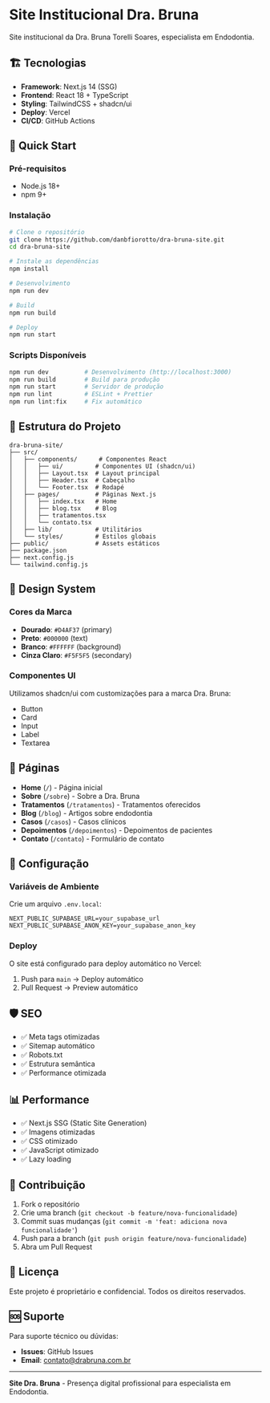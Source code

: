 # Site Institucional Dra. Bruna

Site institucional da Dra. Bruna Torelli Soares, especialista em Endodontia.

## 🏗️ Tecnologias

- **Framework**: Next.js 14 (SSG)
- **Frontend**: React 18 + TypeScript
- **Styling**: TailwindCSS + shadcn/ui
- **Deploy**: Vercel
- **CI/CD**: GitHub Actions

## 🚀 Quick Start

### Pré-requisitos

- Node.js 18+
- npm 9+

### Instalação

```bash
# Clone o repositório
git clone https://github.com/danbfiorotto/dra-bruna-site.git
cd dra-bruna-site

# Instale as dependências
npm install

# Desenvolvimento
npm run dev

# Build
npm run build

# Deploy
npm run start
```

### Scripts Disponíveis

```bash
npm run dev          # Desenvolvimento (http://localhost:3000)
npm run build        # Build para produção
npm run start        # Servidor de produção
npm run lint         # ESLint + Prettier
npm run lint:fix     # Fix automático
```

## 📁 Estrutura do Projeto

```
dra-bruna-site/
├── src/
│   ├── components/      # Componentes React
│   │   ├── ui/         # Componentes UI (shadcn/ui)
│   │   ├── Layout.tsx  # Layout principal
│   │   ├── Header.tsx  # Cabeçalho
│   │   └── Footer.tsx  # Rodapé
│   ├── pages/          # Páginas Next.js
│   │   ├── index.tsx   # Home
│   │   ├── blog.tsx    # Blog
│   │   ├── tratamentos.tsx
│   │   └── contato.tsx
│   ├── lib/            # Utilitários
│   └── styles/         # Estilos globais
├── public/             # Assets estáticos
├── package.json
├── next.config.js
└── tailwind.config.js
```

## 🎨 Design System

### Cores da Marca

- **Dourado**: `#D4AF37` (primary)
- **Preto**: `#000000` (text)
- **Branco**: `#FFFFFF` (background)
- **Cinza Claro**: `#F5F5F5` (secondary)

### Componentes UI

Utilizamos shadcn/ui com customizações para a marca Dra. Bruna:

- Button
- Card
- Input
- Label
- Textarea

## 📱 Páginas

- **Home** (`/`) - Página inicial
- **Sobre** (`/sobre`) - Sobre a Dra. Bruna
- **Tratamentos** (`/tratamentos`) - Tratamentos oferecidos
- **Blog** (`/blog`) - Artigos sobre endodontia
- **Casos** (`/casos`) - Casos clínicos
- **Depoimentos** (`/depoimentos`) - Depoimentos de pacientes
- **Contato** (`/contato`) - Formulário de contato

## 🔧 Configuração

### Variáveis de Ambiente

Crie um arquivo `.env.local`:

```env
NEXT_PUBLIC_SUPABASE_URL=your_supabase_url
NEXT_PUBLIC_SUPABASE_ANON_KEY=your_supabase_anon_key
```

### Deploy

O site está configurado para deploy automático no Vercel:

1. Push para `main` → Deploy automático
2. Pull Request → Preview automático

## 🛡️ SEO

- ✅ Meta tags otimizadas
- ✅ Sitemap automático
- ✅ Robots.txt
- ✅ Estrutura semântica
- ✅ Performance otimizada

## 📊 Performance

- ✅ Next.js SSG (Static Site Generation)
- ✅ Imagens otimizadas
- ✅ CSS otimizado
- ✅ JavaScript otimizado
- ✅ Lazy loading

## 🤝 Contribuição

1. Fork o repositório
2. Crie uma branch (`git checkout -b feature/nova-funcionalidade`)
3. Commit suas mudanças (`git commit -m 'feat: adiciona nova funcionalidade'`)
4. Push para a branch (`git push origin feature/nova-funcionalidade`)
5. Abra um Pull Request

## 📄 Licença

Este projeto é proprietário e confidencial. Todos os direitos reservados.

## 🆘 Suporte

Para suporte técnico ou dúvidas:

- **Issues**: GitHub Issues
- **Email**: contato@drabruna.com.br

---

**Site Dra. Bruna** - Presença digital profissional para especialista em Endodontia.